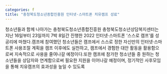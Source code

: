 ```yaml
---
categories: f
title: "충청북도청소년종합진흥원 인터넷·스마트폰 치유캠프 성료"
---
```

청소년들과 함께 나아가는 충청북도청소년종합진흥원 충청북도청소년상담복지센터는 지난 16일부터 23일까지 7박 8일간 진행한 2022 인터넷·스마트폰 ‘스스로 캠프’를 성공리에 마쳤다.캠프에 참여했던 청소년들은 캠프에서 스스로 정한 자신만의 인터넷·스마트폰 사용조절 계획을 캠프 이후에도 실천하고, 캠프에서 경험한 대안 활동을 활용함으로써 지속적으로 사용을 줄여나갈 예정이다.또한 캠프에 참가한 청소년들 중 원하는 청소년들을 상담자와 연계함으로써 필요한 지원을 이어나갈 예정이며, 정기적인 사후모임을 통해 치유캠프의 효과성을 높일 수 있도록